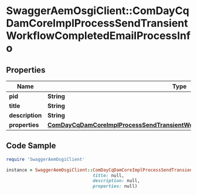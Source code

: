# SwaggerAemOsgiClient::ComDayCqDamCoreImplProcessSendTransientWorkflowCompletedEmailProcessInfo

## Properties

Name | Type | Description | Notes
------------ | ------------- | ------------- | -------------
**pid** | **String** |  | [optional] 
**title** | **String** |  | [optional] 
**description** | **String** |  | [optional] 
**properties** | [**ComDayCqDamCoreImplProcessSendTransientWorkflowCompletedEmailProcessProperties**](ComDayCqDamCoreImplProcessSendTransientWorkflowCompletedEmailProcessProperties.md) |  | [optional] 

## Code Sample

```ruby
require 'SwaggerAemOsgiClient'

instance = SwaggerAemOsgiClient::ComDayCqDamCoreImplProcessSendTransientWorkflowCompletedEmailProcessInfo.new(pid: null,
                                 title: null,
                                 description: null,
                                 properties: null)
```


